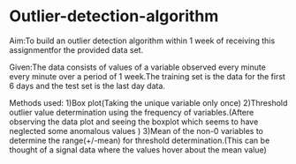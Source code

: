# Outlier-detection-algorithm
Aim:To build an outlier detection algorithm within 1 week of receiving this assignmentfor the provided data set.

Given:The data consists of values of a variable observed every minute every minute over a period of 1 week.The training set is the data for the first 6 days and
the test set is the last day data.

Methods used:
1)Box plot(Taking the unique variable only once)
2)Threshold outlier value determination using the frequency of variables.(Aftere observing the data plot and seeing the boxplot which seems to have neglected some anomalous values ) 
3)Mean of the non-0 variables to determine the range(+/-mean) for threshold determination.(This can be thought of a signal data where the values hover about the mean value)

